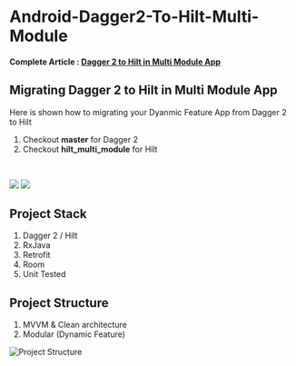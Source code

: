 # Android-Dagger2-To-Hilt-Multi-Module

#### Complete Article : [Dagger 2 to Hilt in Multi Module App](https://www.katilijiwo.com/dagger-2-to-hilt-in-multi-module-app/)

## Migrating Dagger 2 to Hilt in Multi Module App

Here is shown how to migrating your Dyanmic Feature App from Dagger 2 to Hilt

1. Checkout **master** for Dagger 2
2. Checkout **hilt_multi_module** for Hilt

<br>

![](https://firebasestorage.googleapis.com/v0/b/personalwebsite-cbad4.appspot.com/o/Dagger%202%20to%20Hilt%20In%20Multi%20Module%20App%2Foneone.jpg?alt=media&token=38719daa-4bf2-4fe2-9cf1-f224ca662f50)
![](https://firebasestorage.googleapis.com/v0/b/personalwebsite-cbad4.appspot.com/o/Dagger%202%20to%20Hilt%20In%20Multi%20Module%20App%2Fthreetwo.jpg?alt=media&token=e64e4adc-d7c1-492b-bfaf-026194fa9ab4)
## Project Stack
1. Dagger 2 / Hilt
2. RxJava
3. Retrofit
4. Room
5. Unit Tested

## Project Structure
1. MVVM & Clean architecture 
2. Modular (Dynamic Feature)

![Project Structure](https://firebasestorage.googleapis.com/v0/b/personalwebsite-cbad4.appspot.com/o/Dagger%202%20to%20Hilt%20In%20Multi%20Module%20App%2Fmovieapp%20(1).jpg?alt=media&token=0bce84e6-7ba1-470b-8e28-e945197c68c7)
